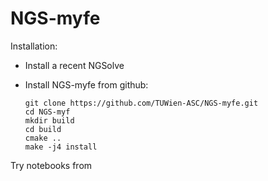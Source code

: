 # NGS-myfe


Installation:

* Install a recent NGSolve

* Install NGS-myfe from github:

      git clone https://github.com/TUWien-ASC/NGS-myfe.git
      cd NGS-myf
      mkdir build
      cd build
      cmake ..
      make -j4 install

Try notebooks from


